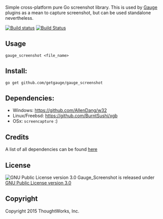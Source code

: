 Simple cross-platform pure Go screenshot library. This is used by [Gauge](https://github.com/getgauge/gauge) plugins as a mean to capture screenshot, but can be used standalone nevertheless.

[![Build status](https://ci.appveyor.com/api/projects/status/oqs96qn0ywf4vahx?svg=true)](https://ci.appveyor.com/project/getgauge/gauge-screenshot)
[![Build Status](https://travis-ci.org/getgauge/gauge_screenshot.svg?branch=master)](https://travis-ci.org/getgauge/gauge_screenshot)

## Usage
`gauge_screenshot <file_name>`

## Install:
`go get github.com/getgauge/gauge_screenshot`

## Dependencies:
- Windows: https://github.com/AllenDang/w32
- Linux/Freebsd: https://github.com/BurntSushi/xgb
- OSx: `screencapture` :)

## Credits
A list of all dependencies can be found [here](https://github.com/getgauge/gauge_screenshot/blob/master/NOTICE.md)

## License

![GNU Public License version 3.0](http://www.gnu.org/graphics/gplv3-127x51.png)
Gauge_Screenshot is released under [GNU Public License version 3.0](http://www.gnu.org/licenses/gpl-3.0.txt)

## Copyright

Copyright 2015 ThoughtWorks, Inc.
